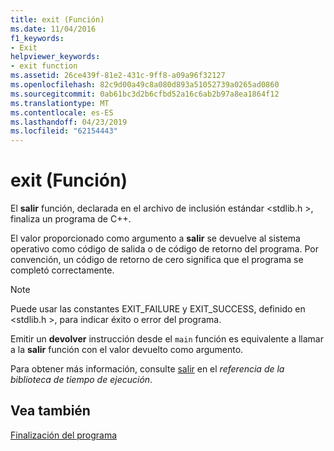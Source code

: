 ```yaml
---
title: exit (Función)
ms.date: 11/04/2016
f1_keywords:
- Exit
helpviewer_keywords:
- exit function
ms.assetid: 26ce439f-81e2-431c-9ff8-a09a96f32127
ms.openlocfilehash: 82c9d00a49c8a080d893a51052739a0265ad0860
ms.sourcegitcommit: 0ab61bc3d2b6cfbd52a16c6ab2b97a8ea1864f12
ms.translationtype: MT
ms.contentlocale: es-ES
ms.lasthandoff: 04/23/2019
ms.locfileid: "62154443"
---
```

# <a name="exit-function"></a>exit (Función)

El **salir** función, declarada en el archivo de inclusión estándar \<stdlib.h >, finaliza un programa de C++.

El valor proporcionado como argumento a **salir** se devuelve al sistema operativo como código de salida o de código de retorno del programa. Por convención, un código de retorno de cero significa que el programa se completó correctamente.

> [!NOTE]
>  Puede usar las constantes EXIT_FAILURE y EXIT_SUCCESS, definido en \<stdlib.h >, para indicar éxito o error del programa.

Emitir un **devolver** instrucción desde el `main` función es equivalente a llamar a la **salir** función con el valor devuelto como argumento.

Para obtener más información, consulte [salir](../c-runtime-library/reference/exit-exit-exit.md) en el *referencia de la biblioteca de tiempo de ejecución*.

## <a name="see-also"></a>Vea también

[Finalización del programa](../cpp/program-termination.md)